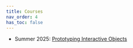 ```yaml
---
title: Courses
nav_order: 4
has_toc: false
---
```


* Summer 2025: [Prototyping Interactive Objects](https://hci-hsrm.github.io/fablab-docs/docs/courses/prototyping_interactive_objects/)